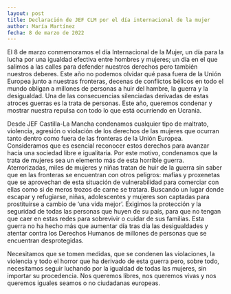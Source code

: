 ```yaml
---
layout: post
title: Declaración de JEF CLM por el día internacional de la mujer
author: María Martínez
fecha: 8 de marzo de 2022
---
```


El 8 de marzo conmemoramos el día Internacional de la Mujer, un día para la lucha por una igualdad efectiva entre hombres y mujeres; un día en el que salimos a las calles para defender nuestros derechos pero también nuestros deberes. Este año no podemos olvidar qué pasa fuera de la Unión Europea junto a nuestras fronteras, decenas de conflictos bélicos en todo el mundo obligan a millones de personas a huir del hambre, la guerra y la desigualdad. Una de las consecuencias silenciadas derivadas de estas atroces guerras es la trata de personas. Este año, queremos condenar y mostrar nuestra repulsa con todo lo que está ocurriendo en Ucrania.

Desde JEF Castilla-La Mancha condenamos cualquier tipo de maltrato, violencia, agresión o violación de los derechos de las mujeres que ocurran tanto dentro como fuera de las fronteras de la Unión Europea. Consideramos que es esencial reconocer estos derechos para avanzar hacia una sociedad libre e igualitaria. Por este motivo, condenamos que la trata de mujeres sea un elemento más de esta horrible guerra. Aterrorizadas, miles de mujeres y niñas tratan de huir de la guerra sin saber que en las fronteras se encuentran con otros peligros: mafias y proxenetas que se aprovechan de esta situación de vulnerabilidad para comerciar con ellas como si de meros trozos de carne se tratara. Buscando un lugar donde escapar y refugiarse, niñas, adolescentes y mujeres son captadas para prostituirse a cambio de ‘una vida mejor’. Exigimos la protección y la seguridad de todas las personas que huyen de su país, para que no tengan que caer en estas redes para sobrevivir o cuidar de sus familias. Esta guerra no ha hecho más que aumentar día tras día las desigualdades y atentar contra los Derechos Humanos de millones de personas que se encuentran desprotegidas.

Necesitamos que se tomen medidas, que se condenen las violaciones, la violencia y todo el horror que ha derivado de esta guerra pero, sobre todo, necesitamos seguir luchando por la igualdad de todas las mujeres, sin importar su procedencia. Nos queremos libres, nos queremos vivas y nos queremos iguales seamos o no ciudadanas europeas.
